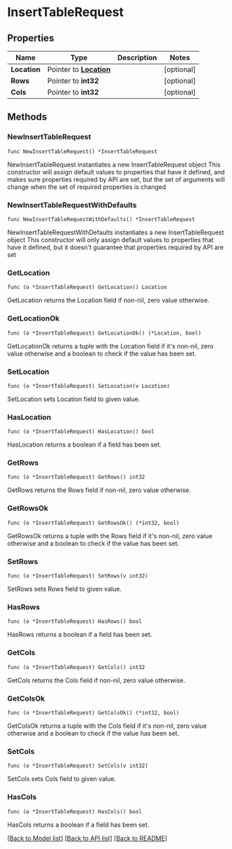# InsertTableRequest

## Properties

Name | Type | Description | Notes
------------ | ------------- | ------------- | -------------
**Location** | Pointer to [**Location**](Location.md) |  | [optional] 
**Rows** | Pointer to **int32** |  | [optional] 
**Cols** | Pointer to **int32** |  | [optional] 

## Methods

### NewInsertTableRequest

`func NewInsertTableRequest() *InsertTableRequest`

NewInsertTableRequest instantiates a new InsertTableRequest object
This constructor will assign default values to properties that have it defined,
and makes sure properties required by API are set, but the set of arguments
will change when the set of required properties is changed

### NewInsertTableRequestWithDefaults

`func NewInsertTableRequestWithDefaults() *InsertTableRequest`

NewInsertTableRequestWithDefaults instantiates a new InsertTableRequest object
This constructor will only assign default values to properties that have it defined,
but it doesn't guarantee that properties required by API are set

### GetLocation

`func (o *InsertTableRequest) GetLocation() Location`

GetLocation returns the Location field if non-nil, zero value otherwise.

### GetLocationOk

`func (o *InsertTableRequest) GetLocationOk() (*Location, bool)`

GetLocationOk returns a tuple with the Location field if it's non-nil, zero value otherwise
and a boolean to check if the value has been set.

### SetLocation

`func (o *InsertTableRequest) SetLocation(v Location)`

SetLocation sets Location field to given value.

### HasLocation

`func (o *InsertTableRequest) HasLocation() bool`

HasLocation returns a boolean if a field has been set.

### GetRows

`func (o *InsertTableRequest) GetRows() int32`

GetRows returns the Rows field if non-nil, zero value otherwise.

### GetRowsOk

`func (o *InsertTableRequest) GetRowsOk() (*int32, bool)`

GetRowsOk returns a tuple with the Rows field if it's non-nil, zero value otherwise
and a boolean to check if the value has been set.

### SetRows

`func (o *InsertTableRequest) SetRows(v int32)`

SetRows sets Rows field to given value.

### HasRows

`func (o *InsertTableRequest) HasRows() bool`

HasRows returns a boolean if a field has been set.

### GetCols

`func (o *InsertTableRequest) GetCols() int32`

GetCols returns the Cols field if non-nil, zero value otherwise.

### GetColsOk

`func (o *InsertTableRequest) GetColsOk() (*int32, bool)`

GetColsOk returns a tuple with the Cols field if it's non-nil, zero value otherwise
and a boolean to check if the value has been set.

### SetCols

`func (o *InsertTableRequest) SetCols(v int32)`

SetCols sets Cols field to given value.

### HasCols

`func (o *InsertTableRequest) HasCols() bool`

HasCols returns a boolean if a field has been set.


[[Back to Model list]](../README.md#documentation-for-models) [[Back to API list]](../README.md#documentation-for-api-endpoints) [[Back to README]](../README.md)



